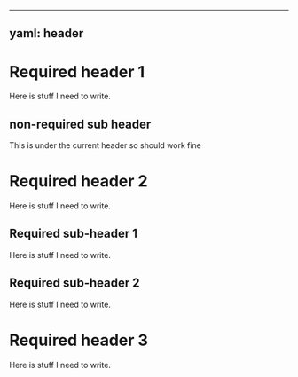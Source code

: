 ______________________________________________________________________

## yaml: header

# Required header 1

Here is stuff I need to write.

## non-required sub header

This is under the current header so should work fine

# Required header 2

Here is stuff I need to write.

## Required sub-header 1

Here is stuff I need to write.

## Required sub-header 2

Here is stuff I need to write.

# Required header 3

Here is stuff I need to write.
